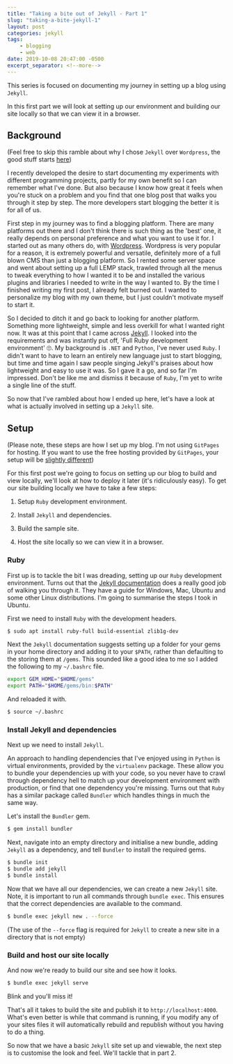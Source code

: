 ```yaml
---
title: "Taking a bite out of Jekyll - Part 1"
slug: "taking-a-bite-jekyll-1"
layout: post
categories: jekyll
tags: 
    - blogging
    - web
date: 2019-10-08 20:47:00 -0500
excerpt_separator: <!--more-->
---
```


This series is focused on documenting my journey in setting up a blog using `Jekyll`. 

In this first part we will look at setting up our environment and building our site locally so that we can view it in a browser.

<!--more-->

## Background

(Feel free to skip this ramble about why I chose `Jekyll` over `Wordpress`, the good stuff starts [here](#setup))

I recently developed the desire to start documenting my experiments with different programming projects, partly for my own benefit so I can remember what I've done. But also because I know how great it feels when you're stuck on a problem and you find that one blog post that walks you through it step by step. The more developers start blogging the better it is for all of us.

First step in my journey was to find a blogging platform. There are many platforms out there and I don't think there is such thing as the 'best' one, it really depends on personal preference and what you want to use it for. I started out as many others do, with [Wordpress](https://wordpress.com/). Wordpress is very popular for a reason, it is extremely powerful and versatile, definitely more of a full blown CMS than just a blogging platform. So I rented some server space and went about setting up a full LEMP stack, trawled through all the menus to tweak everything to how I wanted it to be and installed the various plugins and libraries I needed to write in the way I wanted to. By the time I finished writing my first post, I already felt burned out. I wanted to personalize my blog with my own theme, but I just couldn't motivate myself to start it.

So I decided to ditch it and go back to looking for another platform. Something more lightweight, simple and less overkill for what I wanted right now. It was at this point that I came across [Jekyll](https://jekyllrb.com/). I looked into the requirements and was instantly put off, 'Full Ruby development environment' :roll_eyes:. My background is `.NET` and `Python`, I've never used `Ruby`. I didn't want to have to learn an entirely new language just to start blogging, but time and time again I saw people singing Jekyll's praises about how lightweight and easy to use it was. So I gave it a go, and so far I'm impressed. Don't be like me and dismiss it because of `Ruby`, I'm yet to write a single line of the stuff.

So now that I've rambled about how I ended up here, let's have a look at what is actually involved in setting up a `Jekyll` site.

## <a name='setup'></a> Setup

(Please note, these steps are how I set up my blog. I'm not using `GitPages` for hosting. If you want to use the free hosting provided by `GitPages`, your setup will be [slightly different](https://jekyllrb.com/docs/github-pages/))

For this first post we're going to focus on setting up our blog to build and view locally, we'll look at how to deploy it later (it's ridiculously easy). To get our site building locally we have to take a few steps:

1. Setup `Ruby` development environment.

2. Install `Jekyll` and dependencies.

3. Build the sample site.

4. Host the site locally so we can view it in a browser.

### Ruby

First up is to tackle the bit I was dreading, setting up our `Ruby` development environment. Turns out that the [Jekyll documentation](https://jekyllrb.com/docs/installation/) does a really good job of walking you through it. They have a guide for Windows, Mac, Ubuntu and some other Linux distributions. I'm going to summarise the steps I took in Ubuntu.

First we need to install `Ruby` with the development headers.

```bash
$ sudo apt install ruby-full build-essential zlib1g-dev
```

Next the `Jekyll` documentation suggests setting up a folder for your gems in your home directory and adding it to your `$PATH`, rather than defaulting to the storing them at `/gems`. This sounded like a good idea to me so I added the following to my `~/.bashrc` file.

```sh
export GEM_HOME="$HOME/gems"
export PATH="$HOME/gems/bin:$PATH"
```

And reloaded it with.

```sh
$ source ~/.bashrc
```

### Install Jekyll and dependencies

Next up we need to install `Jekyll`. 

An approach to handling dependencies that I've enjoyed using in `Python` is virtual environments, provided by the `virtualenv` package. These allow you to bundle your dependencies up with your code, so you never have to crawl through dependency hell to match up your development environment with production, or find that one dependency you're missing. Turns out that `Ruby` has a similar package called `Bundler` which handles things in much the same way.

Let's install the `Bundler` gem.

```sh
$ gem install bundler
```

Next, navigate into an empty directory and initialise a new bundle, adding `Jekyll` as a dependency, and tell `Bundler` to install the required gems.

```sh
$ bundle init
$ bundle add jekyll
$ bundle install
```

Now that we have all our dependencies, we can create a new `Jekyll` site. Note, it is important to run all commands through `bundle exec`. This ensures that the correct dependencies are available to the command.

```sh
$ bundle exec jekyll new . --force
```

(The use of the `--force` flag is required for `Jekyll` to create a new site in a directory that is not empty)

### Build and host our site locally

And now we're ready to build our site and see how it looks.

```sh
$ bundle exec jekyll serve
```

Blink and you'll miss it!

That's all it takes to build the site and publish it to `http://localhost:4000`. What's even better is while that command is running, if you modify any of your sites files it will automatically rebuild and republish without you having to do a thing.

So now that we have a basic `Jekyll` site set up and viewable, the next step is to customise the look and feel. We'll tackle that in part 2.
